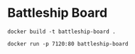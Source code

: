 # Battleship Board

```
docker build -t battleship-board .
```

```
docker run -p 7120:80 battleship-board
```